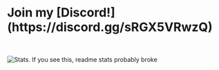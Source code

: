 <h1>Join my [Discord!](https://discord.gg/sRGX5VRwzQ)</h1><br>

![Stats. If you see this, readme stats probably broke](https://github-readme-stats.vercel.app/api/top-langs/?username=p0rtL6&layout=compact&theme=onedark)
